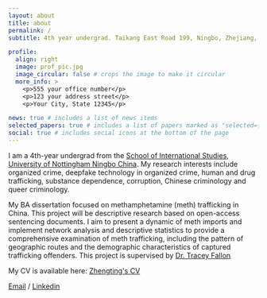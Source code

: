```yaml
---
layout: about
title: about
permalink: /
subtitle: 4th year undergrad. Taikang East Road 199, Ningbo, Zhejiang, China. Hezhengting2003@outlook.com

profile:
  align: right
  image: prof_pic.jpg
  image_circular: false # crops the image to make it circular
  more_info: >
    <p>555 your office number</p>
    <p>123 your address street</p>
    <p>Your City, State 12345</p>

news: true # includes a list of news items
selected_papers: true # includes a list of papers marked as "selected={true}"
social: true # includes social icons at the bottom of the page
---
```


I am a 4th-year undergrad from the [School of International Studies](https://www.nottingham.edu.cn/en/humanities-and-social-sciences/schools-and-department/international-studies/home.aspx), [University of Nottingham Ningbo China](https://www.nottingham.edu.cn/en/index.aspx). My research interests include organized crime, deepfake technology in organized crime, human and drug trafficking, substance dependence, corruption, Chinese criminology and queer criminology.

My BA dissertation focused on methamphetamine (meth) trafficking in China. This project will be descriptive research based on open-access sentencing documents. I aim to present a dynamic of meth imports and implement network analysis and descriptive statistics to provide a comprehensive examination of meth trafficking, including the pattern of geographic routes and the demographic characteristics of captured trafficking offenders. This project is supervised by [Dr. Tracey Fallon](https://research.nottingham.edu.cn/en/persons/tracey-fallon)

My CV is available here: [Zhengting's CV](assets/pdf/Zhengting_CV.pdf)

[Email](hezhengting2003@outlook.com) / [Linkedin](https://www.linkedin.com/in/zhengting-he-venividivici/)
